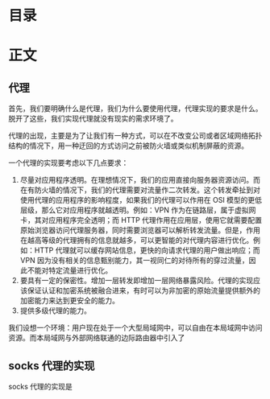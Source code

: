 # 目录

# 正文

## 代理

首先，我们要明确什么是代理，我们为什么要使用代理，代理实现的要求是什么。脱开了这些，我们实现代理就没有现实的需求环境了。

代理的出现，主要是为了让我们有一种方式，可以在不改变公司或者区域网络拓扑结构的情况下，用一种迂回的方式访问之前被防火墙或类似机制屏蔽的资源。

一个代理的实现要考虑以下几点要求：

1.  尽量对应用程序透明。在理想情况下，我们的应用直接向服务器资源访问。而在有防火墙的情况下，我们的代理需要对流量作二次转发。这个转发牵扯到对使用代理的应用程序的影响程度，如果我们的代理可以作用在 OSI 模型的更低层级，那么它对应用程序就越透明。例如：VPN 作为在链路层，属于虚拟网卡，其对应用程序完全透明；而 HTTP 代理作用在应用层，使用它就需要配置原始浏览器访问代理服务器，同时需要浏览器可以解析转发流量。但是，作用在越高等级的代理拥有的信息就越多，可以更智能的对代理内容进行优化。例如：HTTP 代理就可以缓存网站信息，更快的向请求代理的用户做出响应；而 VPN 因为没有相关的信息甄别能力，其一视同仁的对待所有的穿过流量，因此不能对特定流量进行优化。
1.  要具有一定的保密性。增加一层转发即增加一层网络暴露风险。代理的实现应该保证认证和加密系统被融合进来，有时可以为非加密的原始流量提供额外的加密能力来达到更安全的能力。
1.  提供多级代理的能力。

我们设想一个环境：用户现在处于一个大型局域网中，可以自由在本局域网中访问资源。而本局域网与外部网络联通的边际路由器中引入了

## socks 代理的实现

socks 代理的实现是
